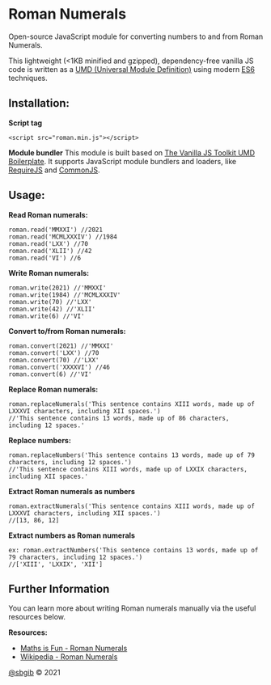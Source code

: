 # Roman Numerals
Open-source JavaScript module for converting numbers to and from Roman Numerals.

This lightweight (<1KB minified and gzipped), dependency-free vanilla JS code is written as a [UMD (Universal Module Definition)](http://jargon.js.org/_glossary/UMD.md) using modern [ES6](https://www.w3schools.com/js/js_es6.asp) techniques.

## Installation:
**Script tag**
```
<script src="roman.min.js"></script>
```

**Module bundler**
This module is built based on [The Vanilla JS Toolkit UMD Boilerplate](https://vanillajstoolkit.com/boilerplates/umd/). It supports JavaScript module bundlers and loaders, like [RequireJS](http://requirejs.org/) and [CommonJS](http://www.commonjs.org/).

## Usage:
**Read Roman numerals:**
```
roman.read('MMXXI') //2021
roman.read('MCMLXXXIV') //1984
roman.read('LXX') //70
roman.read('XLII') //42
roman.read('VI') //6
```

**Write Roman numerals:**
```
roman.write(2021) //'MMXXI'
roman.write(1984) //'MCMLXXXIV'
roman.write(70) //'LXX'
roman.write(42) //'XLII'
roman.write(6) //'VI'
```

**Convert to/from Roman numerals:**
```
roman.convert(2021) //'MMXXI'
roman.convert('LXX') //70
roman.convert(70) //'LXX'
roman.convert('XXXXVI') //46
roman.convert(6) //'VI'
```

**Replace Roman numerals:**
```
roman.replaceNumerals('This sentence contains XIII words, made up of LXXXVI characters, including XII spaces.')
//'This sentence contains 13 words, made up of 86 characters, including 12 spaces.'
```

**Replace numbers:**
```
roman.replaceNumbers('This sentence contains 13 words, made up of 79 characters, including 12 spaces.')
//'This sentence contains XIII words, made up of LXXIX characters, including XII spaces.'
```

**Extract Roman numerals as numbers**
```
roman.extractNumerals('This sentence contains XIII words, made up of LXXXVI characters, including XII spaces.')
//[13, 86, 12]
```

**Extract numbers as Roman numerals**
```
ex: roman.extractNumbers('This sentence contains 13 words, made up of 79 characters, including 12 spaces.')
//['XIII', 'LXXIX', 'XII']
```

## Further Information
You can learn more about writing Roman numerals manually via the useful resources below.

**Resources:**
- [Maths is Fun - Roman Numerals](https://www.mathsisfun.com/roman-numerals.html)
- [Wikipedia - Roman Numerals](https://en.wikipedia.org/wiki/Roman_numerals)


[@sbgib](https://github.com/sbgib) © 2021 